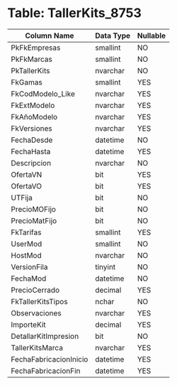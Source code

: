# Table: TallerKits_8753

| Column Name | Data Type | Nullable |
|-------------|-----------|----------|
| PkFkEmpresas | smallint | NO |
| PkFkMarcas | smallint | NO |
| PkTallerKits | nvarchar | NO |
| FkGamas | smallint | YES |
| FkCodModelo_Like | nvarchar | YES |
| FkExtModelo | nvarchar | YES |
| FkAñoModelo | nvarchar | YES |
| FkVersiones | nvarchar | YES |
| FechaDesde | datetime | NO |
| FechaHasta | datetime | YES |
| Descripcion | nvarchar | NO |
| OfertaVN | bit | YES |
| OfertaVO | bit | YES |
| UTFija | bit | NO |
| PrecioMOFijo | bit | NO |
| PrecioMatFijo | bit | NO |
| FkTarifas | smallint | YES |
| UserMod | smallint | NO |
| HostMod | nvarchar | NO |
| VersionFila | tinyint | NO |
| FechaMod | datetime | NO |
| PrecioCerrado | decimal | YES |
| FkTallerKitsTipos | nchar | NO |
| Observaciones | nvarchar | YES |
| ImporteKit | decimal | YES |
| DetallarKitImpresion | bit | NO |
| TallerKitsMarca | nvarchar | YES |
| FechaFabricacionInicio | datetime | YES |
| FechaFabricacionFin | datetime | YES |

